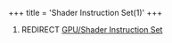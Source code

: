 +++
title = 'Shader Instruction Set(1)'
+++

1.  REDIRECT [GPU/Shader Instruction
    Set](GPU/Shader_Instruction_Set "wikilink")
